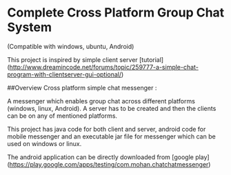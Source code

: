 # Complete Cross Platform Group Chat System 
(Compatible with windows, ubuntu, Android)

This project is inspired by simple client server [tutorial] (http://www.dreamincode.net/forums/topic/259777-a-simple-chat-program-with-clientserver-gui-optional/)

##Overview
Cross platform simple chat messenger :

A messenger which enables group chat across different platforms (windows, linux, Android). A server has to be created and then the clients can be on any of mentioned platforms. 

This project has java code for both client and server, android code for mobile messenger and an executable jar file for messenger which can be used on windows or linux.

The android application can be directly downloaded from [google play] (https://play.google.com/apps/testing/com.mohan.chatchatmessenger)
